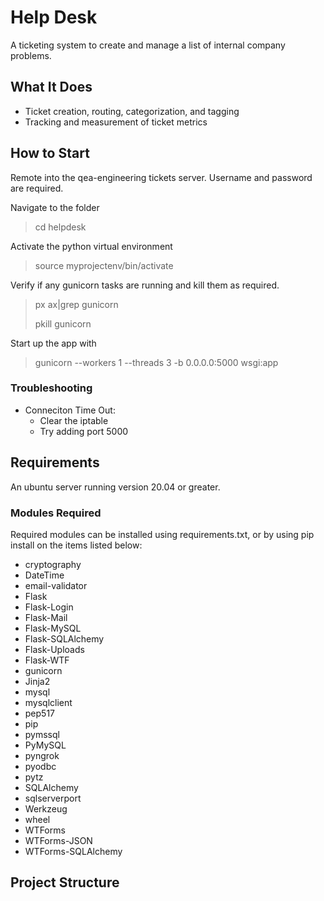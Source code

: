 
# Help Desk

A ticketing system to create and manage a list of internal company problems. 

## What It Does
- Ticket creation, routing, categorization, and tagging
- Tracking and measurement of ticket metrics



## How to Start
Remote into the qea-engineering tickets server. Username and password are required. 

Navigate to the folder
>cd helpdesk

Activate the python virtual environment
>source myprojectenv/bin/activate

Verify if any gunicorn tasks are running and kill them as required.
>px ax|grep gunicorn
>
>pkill gunicorn

Start up the app with
>gunicorn --workers 1 --threads 3 -b 0.0.0.0:5000 wsgi:app


### Troubleshooting
- Conneciton Time Out:
  - Clear the iptable 
  - Try adding port 5000

## Requirements
An ubuntu server running version 20.04 or greater. 

### Modules Required
Required modules can be installed using requirements.txt, or by using pip install on the items listed below:
- cryptography
- DateTime
- email-validator
- Flask
- Flask-Login
- Flask-Mail
- Flask-MySQL
- Flask-SQLAlchemy
- Flask-Uploads
- Flask-WTF
- gunicorn
- Jinja2
- mysql
- mysqlclient
- pep517
- pip
- pymssql
- PyMySQL
- pyngrok
- pyodbc
- pytz
- SQLAlchemy
- sqlserverport
- Werkzeug
- wheel
- WTForms
- WTForms-JSON
- WTForms-SQLAlchemy


## Project Structure